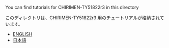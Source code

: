 You can find tutorials for CHIRIMEN-TY51822r3 in this directory

このディレクトリは、CHIRIMEN-TY51822r3 用のチュートリアルが格納されています。
* [ENGLISH](EN)
* [日本語](JA)
